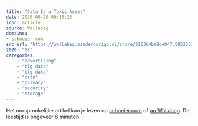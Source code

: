 ```yaml
---
title: "Data Is a Toxic Asset"
date: 2020-08-20 09:16:25
icon: article
source: Wallabag
domains:
- schneier.com
src_url: "https://wallabag.sanderdorigo.nl/share/616364ba9ce047.50525634"
2020: "08"
categories:
    - "advertising"
    - "big data"
    - "big-data"
    - "data"
    - "privacy"
    - "security"
    - "storage"
---
```

Het oorspronkelijke artikel kan je lezen op [schneier.com](https://www.schneier.com/blog/archives/2016/03/data_is_a_toxic.html) of [op Wallabag](https://wallabag.sanderdorigo.nl/share/616364ba9ce047.50525634). De leestijd is ongeveer 6 minuten.